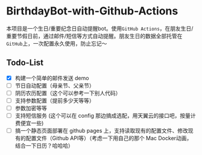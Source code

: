 # BirthdayBot-with-Github-Actions

本项目是一个生日/重要纪念日自动提醒bot。使用`GitHub Actions`，在朋友生日/重要节假日前，通过邮件/短信等方式自动提醒。朋友生日的数据全部托管在`GitHub`上，一次配置永久使用，防止忘记～

## Todo-List

- [x] 构建一个简单的邮件发送 demo
- [ ] 节日自动配置（母亲节、父亲节）
- [ ] 阴历农历配置（这个可以参考一下别人代码）
- [ ] 支持参数配置（提前多少天等等）
- [ ] 参数加密等等
- [ ] 支持短信服务 (这个可以在 config 那边搞成选配，用天翼云的接口吧，按量计费便宜一些)
- [ ] 搞一个静态页面部署在 github pages 上，支持读取现有的配置文件、修改现有的配置文件（Github API等）（考虑一下用自己的那个 Mac Docker动画，结合一下日历？哈哈哈）
